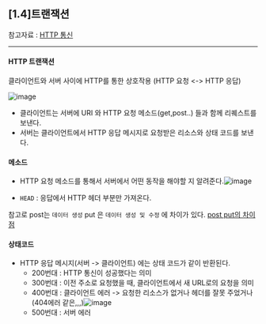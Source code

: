 ## [1.4]트랜잭션

참고자료 : [HTTP 통신](https://joshua1988.github.io/web-development/http-part1/)

---
#### HTTP 트랜잭션

클라이언트와 서버 사이에 HTTP를 통한 상호작용 (HTTP 요청 <-> HTTP 응답)

![image](https://user-images.githubusercontent.com/101736358/203493010-936c2dfe-8cba-4d54-9610-537cd2680341.png)

- 클라이언트는 서버에 URI 와 HTTP 요청 메소드(get,post..) 들과 함께 리퀘스트를 보낸다.
- 서버는 클라이언트에서 HTTP 응답 메시지로 요청받은 리소스와 상태 코드를 보낸다.

#### 메소드

- HTTP 요청 메소드를 통해서 서버에서 어떤 동작을 해야할 지 알려준다.![image](https://user-images.githubusercontent.com/101736358/203493117-6ca4b840-745f-4214-875f-38e8822b7c37.png)

- `HEAD` : 응답에서 HTTP 헤더 부분만 가져온다.

참고로 post는 `데이터 생성` put 은 `데이터 생성 및 수정` 에 차이가 있다. [post put의 차이점](https://geunzrial.tistory.com/170)

#### 상태코드

- HTTP 응답 메시지(서버 -> 클라이언트) 에는 상태 코드가 같이 반환된다.
  - 200번대 : HTTP 통신이 성공했다는 의미
  - 300번대 : 이전 주소로 요청했을 때, 클라이언트에서 새 URL로의 요청을 의미
  - 400번대 : 클라이언트 에러 -> 요청한 리소스가 없거나 헤더를 잘못 주었거나 (404에러 같은,,,)![image](https://user-images.githubusercontent.com/101736358/203494272-c9a0bfe4-f76c-4439-ad3c-b6b5274a9d84.png)
  - 500번대 : 서버 에러
